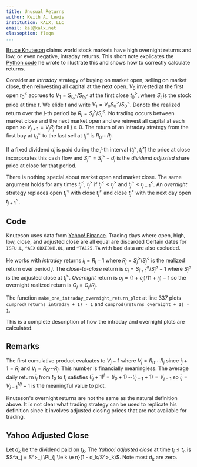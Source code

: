 ```yaml
---
title: Unusual Returns
author: Keith A. Lewis
institution: KALX, LLC
email: kal@kalx.net
classoption: fleqn
...
```


[Bruce Knuteson](https://arxiv.org/pdf/2010.01727.pdf)
claims world stock markets have high overnight returns
and low, or even negative, intraday returns.
This short note explicates the
[Python code](https://bruceknuteson.github.io/spy-day-and-night/plot_suspicious_returns.py)
he wrote to illustrate this and shows how to correctly calculate returns.

Consider an _intraday_ strategy of buying on market open, selling on market close,
then reinvesting all capital at the next open. $V_0$ invested at
the first open $t^<_0$ accrues to $V_1 = S_{t^>_o}/S_{t^<_0}$ at
the first close $t^>_0$, where $S_t$ is the stock price at time $t$.
We elide $t$ and write $V_1 = V_0 S^>_0/S^<_0$.
Denote the realized return over the $j$-th period by $R_j = S^>_j/S^<_j$.
No trading occurs between market close and the next market open
and we reinvest all capital at each open so $V_{j+1} = V_j R_j$ for all $j\ge0$.
The return of an intraday strategy from the first buy at $t^<_0$ to
the last sell at $t^>_j$ is $R_0\cdots R_j$.

If a fixed dividend $d_j$ is paid during the $j$-th interval $(t^<_j, t^>_j]$
the price at close incorporates this cash flow and $S^-_j = S^>_j - d_j$
is the _dividend adjusted_ share price at close for that period.

There is nothing special about market open and market close. The same argument
holds for any times $t^<_j$, $t^>_j$ if $t^<_j < t^>_j$ and $t^>_j < t^<_{j+1}$.
An _overnight_ strategy replaces open $t^<_j$ with close $t^>_j$ and close $t^>_j$
with the next day open $t^<_{j + 1}$.

## Code

Knuteson uses data from [Yahoo! Finance](https://finance.yahoo.com/).
Trading days where open, high, low, close, and adjusted close are all equal are discarded
Certain dates for `ISFU.L`, `^AEX` `OBXEDNB.OL`, and `^TA125.TA` with bad data are also excluded.

He works with _intraday_ returns $i_j = R_j - 1$ where $R_j = S^>_j/S^<_j$
is the realized return over period $j$.
The _close-to-close_ return is $c_j = S^a_{j + 1}/S^a_j - 1$
where $S^a_j$ is the adjusted close at $t^>_j$.
_Overnight_ return is $o_j = (1 + c_j)/(1 + i_j) - 1$
so the overnight realized return is $O_j = C_j/R_j$.

The function `make_one_intraday_overnight_return_plot` at line 337 plots
`cumprod(returns_intraday + 1) - 1` and `cumprod(returns_overnight + 1) - 1`.

This is a complete description of how the intraday and overnight plots are calculated.

## Remarks

The first cumulative product evaluates to $V_j - 1$ where $V_j = R_0\cdots R_j$ 
since $i_j + 1 = R_j$ and $V_j = R_0\cdots R_j$.
This number is financially meaningless. The average daily return $\bar{i}_j$ from $t_0$ to $t_j$
satisfies $(\bar{i}_j + 1)^j = (i_0 + 1)\cdots(i_{j-1} + 1) = V_{j - 1}$ so $\bar{i}_j = V_{j-1}^{1/j} - 1$
is the meaningful value to plot.

Knuteson's overnight returns are not the same as the natural definition above.
It is not clear what trading strategy can be used to replicate his definition since it involves
adjusted closing prices that are not available for trading.

## Yahoo Adjusted Close

Let $d_k$ be the dividend paid on $t_k$. The _Yahoo! adjusted close_
at time $t_j \le t_n$ is $S^a_j = S^>_j \Pi_{j \le k \e n}(1 - d_k/S^>_k)$.
Note most $d_k$ are zero.
